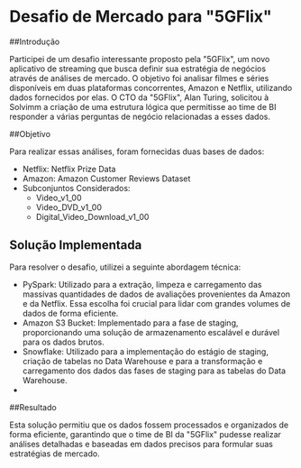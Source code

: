 # Desafio de Mercado para "5GFlix"
##Introdução

Participei de um desafio interessante proposto pela "5GFlix", um novo aplicativo de streaming que busca definir sua estratégia de negócios através de análises de mercado. O objetivo foi analisar filmes e séries disponíveis em duas plataformas concorrentes, Amazon e Netflix, utilizando dados fornecidos por elas. O CTO da "5GFlix", Alan Turing, solicitou à Solvimm a criação de uma estrutura lógica que permitisse ao time de BI responder a várias perguntas de negócio relacionadas a esses dados.

##Objetivo

Para realizar essas análises, foram fornecidas duas bases de dados:

- Netflix: Netflix Prize Data
- Amazon: Amazon Customer Reviews Dataset
- Subconjuntos Considerados:
  - Video_v1_00
  - Video_DVD_v1_00
  - Digital_Video_Download_v1_00

## Solução Implementada

Para resolver o desafio, utilizei a seguinte abordagem técnica:

- PySpark: Utilizado para a extração, limpeza e carregamento das massivas quantidades de dados de avaliações provenientes da Amazon e da Netflix. Essa escolha foi crucial para lidar com grandes volumes de dados de forma eficiente.
- Amazon S3 Bucket: Implementado para a fase de staging, proporcionando uma solução de armazenamento escalável e durável para os dados brutos.
- Snowflake: Utilizado para a implementação do estágio de staging, criação de tabelas no Data Warehouse e para a transformação e carregamento dos dados das fases de staging para as tabelas do Data Warehouse.
- 
##Resultado

Esta solução permitiu que os dados fossem processados e organizados de forma eficiente, garantindo que o time de BI da "5GFlix" pudesse realizar análises detalhadas e baseadas em dados precisos para formular suas estratégias de mercado.
